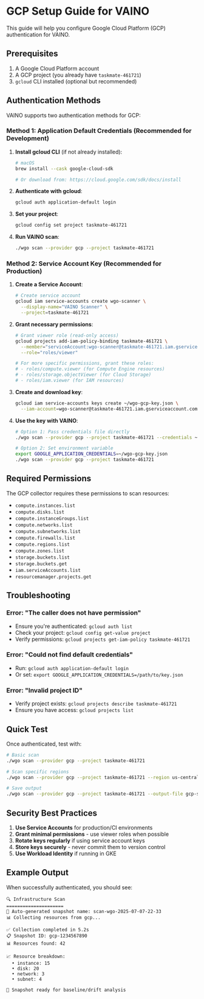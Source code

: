# GCP Setup Guide for VAINO

This guide will help you configure Google Cloud Platform (GCP) authentication for VAINO.

## Prerequisites

1. A Google Cloud Platform account
2. A GCP project (you already have `taskmate-461721`)
3. `gcloud` CLI installed (optional but recommended)

## Authentication Methods

VAINO supports two authentication methods for GCP:

### Method 1: Application Default Credentials (Recommended for Development)

1. **Install gcloud CLI** (if not already installed):
   ```bash
   # macOS
   brew install --cask google-cloud-sdk
   
   # Or download from: https://cloud.google.com/sdk/docs/install
   ```

2. **Authenticate with gcloud**:
   ```bash
   gcloud auth application-default login
   ```

3. **Set your project**:
   ```bash
   gcloud config set project taskmate-461721
   ```

4. **Run VAINO scan**:
   ```bash
   ./wgo scan --provider gcp --project taskmate-461721
   ```

### Method 2: Service Account Key (Recommended for Production)

1. **Create a Service Account**:
   ```bash
   # Create service account
   gcloud iam service-accounts create wgo-scanner \
     --display-name="VAINO Scanner" \
     --project=taskmate-461721
   ```

2. **Grant necessary permissions**:
   ```bash
   # Grant viewer role (read-only access)
   gcloud projects add-iam-policy-binding taskmate-461721 \
     --member="serviceAccount:wgo-scanner@taskmate-461721.iam.gserviceaccount.com" \
     --role="roles/viewer"
   
   # For more specific permissions, grant these roles:
   # - roles/compute.viewer (for Compute Engine resources)
   # - roles/storage.objectViewer (for Cloud Storage)
   # - roles/iam.viewer (for IAM resources)
   ```

3. **Create and download key**:
   ```bash
   gcloud iam service-accounts keys create ~/wgo-gcp-key.json \
     --iam-account=wgo-scanner@taskmate-461721.iam.gserviceaccount.com
   ```

4. **Use the key with VAINO**:
   ```bash
   # Option 1: Pass credentials file directly
   ./wgo scan --provider gcp --project taskmate-461721 --credentials ~/wgo-gcp-key.json
   
   # Option 2: Set environment variable
   export GOOGLE_APPLICATION_CREDENTIALS=~/wgo-gcp-key.json
   ./wgo scan --provider gcp --project taskmate-461721
   ```

## Required Permissions

The GCP collector requires these permissions to scan resources:

- `compute.instances.list`
- `compute.disks.list`
- `compute.instanceGroups.list`
- `compute.networks.list`
- `compute.subnetworks.list`
- `compute.firewalls.list`
- `compute.regions.list`
- `compute.zones.list`
- `storage.buckets.list`
- `storage.buckets.get`
- `iam.serviceAccounts.list`
- `resourcemanager.projects.get`

## Troubleshooting

### Error: "The caller does not have permission"
- Ensure you're authenticated: `gcloud auth list`
- Check your project: `gcloud config get-value project`
- Verify permissions: `gcloud projects get-iam-policy taskmate-461721`

### Error: "Could not find default credentials"
- Run: `gcloud auth application-default login`
- Or set: `export GOOGLE_APPLICATION_CREDENTIALS=/path/to/key.json`

### Error: "Invalid project ID"
- Verify project exists: `gcloud projects describe taskmate-461721`
- Ensure you have access: `gcloud projects list`

## Quick Test

Once authenticated, test with:

```bash
# Basic scan
./wgo scan --provider gcp --project taskmate-461721

# Scan specific regions
./wgo scan --provider gcp --project taskmate-461721 --region us-central1,us-east1

# Save output
./wgo scan --provider gcp --project taskmate-461721 --output-file gcp-snapshot.json
```

## Security Best Practices

1. **Use Service Accounts** for production/CI environments
2. **Grant minimal permissions** - use viewer roles when possible
3. **Rotate keys regularly** if using service account keys
4. **Store keys securely** - never commit them to version control
5. **Use Workload Identity** if running in GKE

## Example Output

When successfully authenticated, you should see:

```
🔍 Infrastructure Scan
=====================
📝 Auto-generated snapshot name: scan-wgo-2025-07-07-22-33
📊 Collecting resources from gcp...

✅ Collection completed in 5.2s
📋 Snapshot ID: gcp-1234567890
📊 Resources found: 42

📈 Resource breakdown:
  • instance: 15
  • disk: 20
  • network: 3
  • subnet: 4

💾 Snapshot ready for baseline/drift analysis
```